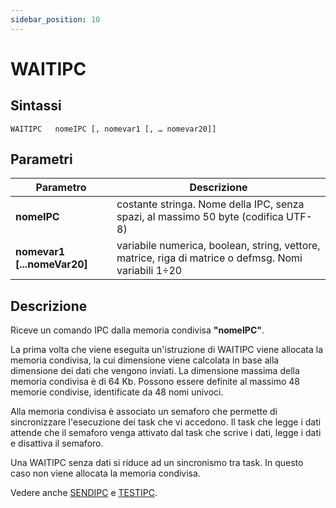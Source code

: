 ```yaml
---
sidebar_position: 10
---
```


# WAITIPC

## Sintassi

  ```
  WAITIPC	nomeIPC [, nomevar1 [, … nomevar20]]
  ```

## Parametri
|Parametro                    | Descrizione                                                                                           |                
|-----------------------------|-------------------------------------------------------------------------------------------------------|
| **nomeIPC**                 | costante stringa. Nome della IPC, senza spazi, al massimo 50 byte (codifica UTF-8)                    |         
| **nomevar1 [...nomeVar20]** | variabile numerica, boolean, string, vettore, matrice, riga di matrice o defmsg. Nomi variabili 1÷20  |         

## Descrizione
Riceve un comando IPC dalla memoria condivisa **"nomeIPC"**.

La prima volta che viene eseguita un'istruzione di WAITIPC viene allocata la memoria condivisa, la cui dimensione viene calcolata in base alla dimensione dei dati che vengono inviati. La dimensione massima della memoria condivisa è di 64 Kb. Possono essere definite al massimo 48 memorie condivise, identificate da 48 nomi univoci.

Alla memoria condivisa è associato un semaforo che permette di sincronizzare l'esecuzione dei task che vi accedono. Il task che legge i dati attende che il semaforo venga attivato dal task che scrive i dati, legge i dati e disattiva il semaforo.

Una WAITIPC senza dati si riduce ad un sincronismo tra task. In questo caso non viene allocata la memoria condivisa.

Vedere anche [SENDIPC](SENDIPC.md) e [TESTIPC](../Gestione-di-flusso/TESTIPC.md).
